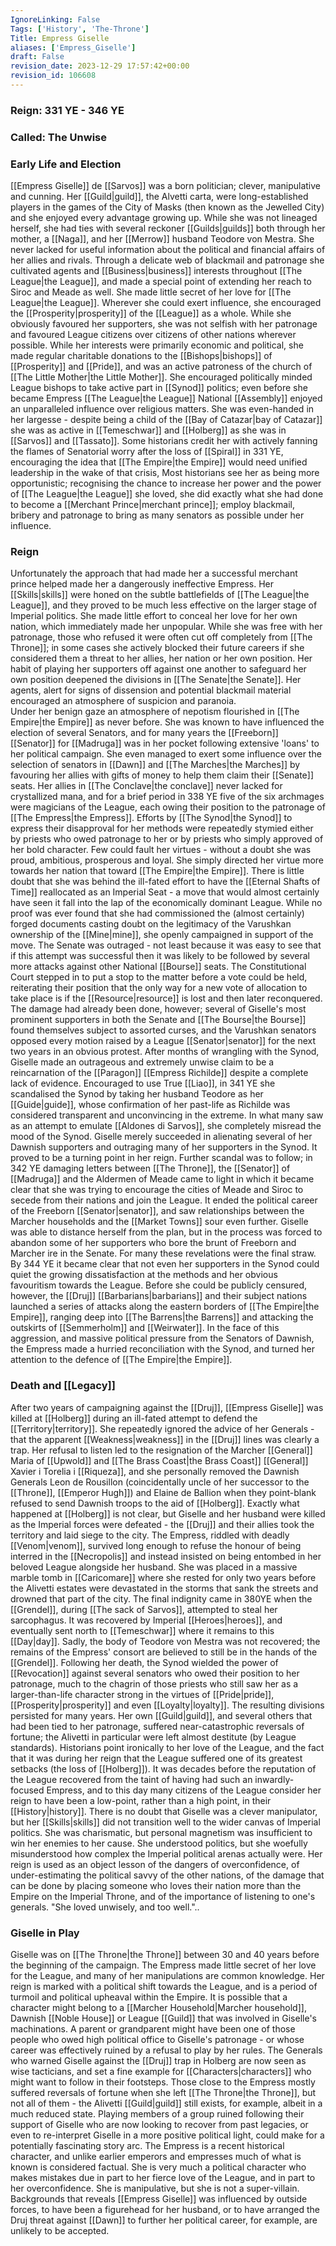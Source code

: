 ```yaml
---
IgnoreLinking: False
Tags: ['History', 'The-Throne']
Title: Empress Giselle
aliases: ['Empress_Giselle']
draft: False
revision_date: 2023-12-29 17:57:42+00:00
revision_id: 106608
---
```


### Reign: 331 YE - 346 YE
### Called: The Unwise
### Early Life and Election
[[Empress Giselle]] de [[Sarvos]] was a born politician; clever, manipulative and cunning. Her [[Guild|guild]], the Alvetti carta, were long-established players in the games of the City of Masks (then known as the Jewelled City) and she enjoyed every advantage growing up. While she was not lineaged herself, she had ties with several reckoner [[Guilds|guilds]] both through her mother, a [[Naga]], and her [[Merrow]] husband Teodore von Mestra. She never lacked for useful information about the political and financial affairs of her allies and rivals. Through a delicate web of blackmail and patronage she cultivated agents and [[Business|business]] interests throughout [[The League|the League]], and made a special point of extending her reach to Siroc and Meade as well. 
She made little secret of her love for [[The League|the League]]. Wherever she could exert influence, she encouraged the [[Prosperity|prosperity]] of the [[League]] as a whole. While she obviously favoured her supporters, she was not selfish with her patronage and favoured League citizens over citizens of other nations wherever possible.  While her interests were primarily economic and political, she made regular charitable donations to the [[Bishops|bishops]] of [[Prosperity]] and [[Pride]], and was an active patroness of the church of [[The Little Mother|the Little Mother]]. She encouraged politically minded League bishops to take active part in [[Synod]] politics; even before she became Empress [[The League|the League]] National [[Assembly]] enjoyed an unparalleled influence over religious matters. She was even-handed in her largesse - despite being a child of the [[Bay of Catazar|bay of Catazar]] she was as active in [[Temeschwar]] and [[Holberg]] as she was in [[Sarvos]] and [[Tassato]].
Some historians credit her with actively fanning the flames of Senatorial worry after the loss of [[Spiral]] in 331 YE, encouraging the idea that [[The Empire|the Empire]] would need unified leadership in the wake of that crisis, Most historians see her as being more opportunistic; recognising the chance to increase her power and the power of [[The League|the League]] she loved, she did exactly what she had done to become a [[Merchant Prince|merchant prince]]; employ blackmail, bribery and patronage to bring as many senators as possible under her influence.
### Reign
Unfortunately the approach that had made her a successful merchant prince helped made her a dangerously ineffective Empress. Her [[Skills|skills]] were honed on the subtle battlefields of [[The League|the League]], and they proved to be much less effective on the larger stage of Imperial politics. She made little effort to conceal her love for her own nation, which immediately made her unpopular. While she was free with her patronage, those who refused it were often cut off completely from [[The Throne]]; in some cases she actively blocked their future careers if she considered them a threat to her allies, her nation or her own position. Her habit of playing her supporters off against one another to safeguard her own position deepened the divisions in [[The Senate|the Senate]]. Her agents, alert for signs of dissension and potential blackmail material encouraged an atmosphere of suspicion and paranoia.  
Under her benign gaze an atmosphere of nepotism flourished in [[The Empire|the Empire]] as never before. She was known to have influenced the election of several Senators, and for many years the [[Freeborn]] [[Senator]] for [[Madruga]] was in her pocket following extensive 'loans' to her political campaign. She even managed to exert some influence over the selection of senators in [[Dawn]] and [[The Marches|the Marches]] by favouring her allies with gifts of money to help them claim their [[Senate]] seats. 
Her allies in [[The Conclave|the conclave]] never lacked for crystallized mana, and for a brief period in 338 YE five of the six archmages were magicians of the League, each owing their position to the patronage of [[The Empress|the Empress]]. Efforts by [[The Synod|the Synod]] to express their disapproval for her methods were repeatedly stymied either by priests who owed patronage to her or by priests who simply approved of her bold character. Few could fault her virtues - without a doubt she was proud, ambitious, prosperous and loyal. She simply directed her virtue more towards her nation that toward [[The Empire|the Empire]]. 
There is little doubt that she was behind the ill-fated effort to have the [[Eternal Shafts of Time]] reallocated as an Imperial Seat - a move that would almost certainly have seen it fall into the lap of the economically dominant League. While no proof was ever found that she had commissioned the (almost certainly) forged documents casting doubt on the legitimacy of the Varushkan ownership of the [[Mine|mine]], she openly campaigned in support of the move. The Senate was outraged - not least because it was easy to see that if this attempt was successful then it was likely to be followed by several more attacks against other National [[Bourse]] seats. The Constitutional Court stepped in to put a stop to the matter before a vote could be held, reiterating their position that the only way for a new vote of allocation to take place is if the [[Resource|resource]] is lost and then later reconquered. The damage had already been done, however; several of Giselle's most prominent supporters in both the Senate and [[The Bourse|the Bourse]] found themselves subject to assorted curses, and the Varushkan senators opposed every motion raised by a League [[Senator|senator]] for the next two years in an obvious protest.
After months of wrangling with the Synod, Giselle made an outrageous and extremely unwise claim to be a reincarnation of the [[Paragon]] [[Empress Richilde]] despite a complete lack of evidence. Encouraged to use True [[Liao]], in 341 YE she scandalised the Synod by taking her husband Teodore as her [[Guide|guide]], whose confirmation of her past-life as Richilde was considered transparent and unconvincing in the extreme. In what many saw as an attempt to emulate [[Aldones di Sarvos]], she completely misread the mood of the Synod. Giselle merely succeeded in alienating several of her Dawnish supporters and outraging many of her supporters in the Synod. It proved to be a turning point in her reign.
Further scandal was to follow; in 342 YE damaging letters between [[The Throne]], the [[Senator]] of [[Madruga]] and the Aldermen of Meade came to light in which it became clear that she was trying to encourage the cities of Meade and Siroc to secede from their nations and join the League. It ended the political career of the Freeborn [[Senator|senator]], and saw relationships between the Marcher households and the [[Market Towns]] sour even further. Giselle was able to distance herself from the plan, but in the process was forced to abandon some of her supporters who bore the brunt of Freeborn and Marcher ire in the Senate.
For many these revelations were the final straw. By 344 YE it became clear that not even her supporters in the Synod could quiet the growing dissatisfaction at the methods and her obvious favouritism towards the League. Before she could be publicly censured, however, the [[Druj]] [[Barbarians|barbarians]] and their subject nations launched a series of attacks along the eastern borders of [[The Empire|the Empire]], ranging deep into [[The Barrens|the Barrens]] and attacking the outskirts of [[Semmerholm]] and [[Weirwater]]. In the face of this aggression, and massive political pressure from the Senators of Dawnish, the Empress made a hurried reconciliation with the Synod, and turned her attention to the defence of [[The Empire|the Empire]].
### Death and [[Legacy]]
After two years of campaigning against the [[Druj]], [[Empress Giselle]] was killed at [[Holberg]] during an ill-fated attempt to defend the [[Territory|territory]].  She repeatedly ignored the advice of her Generals - that the apparent [[Weakness|weakness]] in the [[Druj]] lines was clearly a trap. Her refusal to listen led to the resignation of the Marcher [[General]] Maria of [[Upwold]] and [[The Brass Coast|the Brass Coast]] [[General]] Xavier i Torelia i [[Riqueza]], and she personally removed the Dawnish Generals Leon de Rousillon (coincidentally uncle of her successor to the [[Throne]], [[Emperor Hugh]]) and Elaine de Ballion when they point-blank refused to send Dawnish troops to the aid of [[Holberg]].
Exactly what happened at [[Holberg]] is not clear, but Giselle and her husband were killed as the Imperial forces were defeated - the [[Druj]] and their allies took the territory and laid siege to the city. The Empress, riddled with deadly [[Venom|venom]], survived long enough to refuse the honour of being interred in the [[Necropolis]] and instead insisted on being entombed in her beloved League alongside her husband. She was placed in a massive marble tomb in [[Caricomare]] where she rested for only two years before the Alivetti estates were devastated in the storms that sank the streets and drowned that part of the city. The final indignity came in 380YE when the [[Grendel]], during [[The sack of Sarvos]], attempted to steal her sarcophagus. It was recovered by Imperial [[Heroes|heroes]], and eventually sent north to [[Temeschwar]] where it remains to this [[Day|day]]. Sadly, the body of Teodore von Mestra was not recovered; the remains of the Empress' consort are believed to still be in the hands of the [[Grendel]].
Following her death, the Synod wielded the power of [[Revocation]] against several senators who owed their position to her patronage, much to the chagrin of those priests who still saw her as a larger-than-life character strong in the virtues of [[Pride|pride]], [[Prosperity|prosperity]] and even [[Loyalty|loyalty]]. The resulting divisions persisted for many years. 
Her own [[Guild|guild]], and several others that had been tied to her patronage, suffered near-catastrophic reversals of fortune; the Alivetti in particular were left almost destitute (by League standards). Historians point ironically to her love of the League, and the fact that it was during her reign that the League suffered one of its greatest setbacks (the loss of [[Holberg]]). 
It was decades before the reputation of the League recovered from the taint of having had such an inwardly-focused Empress, and to this day many citizens of the League consider her reign to have been a low-point, rather than a high point, in their [[History|history]]. There is no doubt that Giselle was a clever manipulator, but her [[Skills|skills]] did not transition well to the wider canvas of Imperial politics. She was charismatic, but personal magnetism was insufficient to win her enemies to her cause. She understood politics, but she woefully misunderstood how complex the Imperial political arenas actually were. 
Her reign is used as an object lesson of the dangers of overconfidence, of under-estimating the political savvy of the other nations, of the damage that can be done by placing someone who loves their nation more than the Empire on the Imperial Throne, and of the importance of listening to one's generals.
"She loved unwisely, and too well."..
### Giselle in Play
Giselle was on [[The Throne|the Throne]] between 30 and 40 years before the beginning of the campaign. The Empress made little secret of her love for the League, and many of her manipulations are common knowledge. Her reign is marked with a political shift towards the League, and is a period of turmoil and political upheaval within the Empire. It is possible that a character might belong to a [[Marcher Household|Marcher household]], Dawnish [[Noble House]] or League [[Guild]] that was involved in Giselle's machinations. A parent or grandparent might have been one of those people who owed high political office to Giselle's patronage - or whose career was effectively ruined by a refusal to play by her rules. The Generals who warned Giselle against the [[Druj]] trap in Holberg are now seen as wise tacticians, and set a fine example for [[Characters|characters]] who might want to follow in their footsteps.
Those close to the Empress mostly suffered reversals of fortune when she left [[The Throne|the Throne]], but not all of them - the Alivetti [[Guild|guild]] still exists, for example, albeit in a much reduced state. Playing members of a group ruined following their support of Giselle who are now looking to recover from past legacies, or even to re-interpret Giselle in a more positive political light, could make for a potentially fascinating story arc.
The Empress is a recent historical character, and unlike earlier emperors and empresses much of what is known is considered factual. She is very much a political character who makes mistakes due in part to her fierce love of the League, and in part to her overconfidence. She is manipulative, but she is not a super-villain. Backgrounds that reveals [[Empress Giselle]] was influenced by outside forces, to have been a figurehead for her husband, or to have arranged the Druj threat against [[Dawn]] to further her political career, for example, are unlikely to be accepted.